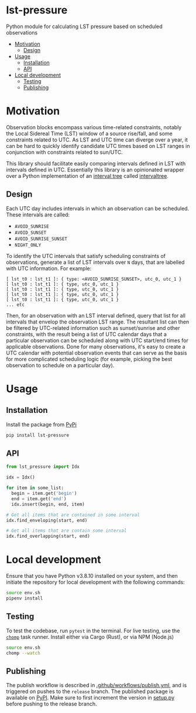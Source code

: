 # lst-pressure

Python module for calculating LST pressure based on scheduled observations

<!-- START doctoc generated TOC please keep comment here to allow auto update -->
<!-- DON'T EDIT THIS SECTION, INSTEAD RE-RUN doctoc TO UPDATE -->

- [Motivation](#motivation)
  - [Design](#design)
- [Usage](#usage)
  - [Installation](#installation)
  - [API](#api)
- [Local development](#local-development)
  - [Testing](#testing)
  - [Publishing](#publishing)

<!-- END doctoc generated TOC please keep comment here to allow auto update -->

# Motivation

Observation blocks encompass various time-related constraints, notably the Local Sidereal Time (LST) window of a source rise/fall, and some constraints related to UTC. As LST and UTC time can diverge over a year, it can be hard to quickly identify candidate UTC times based on LST ranges in conjunction with constraints related to sun/UTC.

This library should facilitate easily comparing intervals defined in LST with intervals defined in UTC. Essentially this library is an opinionated wrapper over a Python implementation of an [interval tree](https://en.wikipedia.org/wiki/Interval_tree) called [intervaltree](https://pypi.org/project/intervaltree/).

## Design

Each UTC day includes intervals in which an observation can be scheduled. These intervals are called:

- `AVOID_SUNRISE`
- `AVOID_SUNSET`
- `AVOID_SUNRISE_SUNSET`
- `NIGHT_ONLY`

To identify the UTC intervals that satisfy scheduling constraints of observations, generate a list of LST intervals over `N` days, that are labelled with UTC information. For example:

```
[ lst_t0 : lst_t1 ]: { type: <AVOID_SUNRISE_SUNSET>, utc_0, utc_1 }
[ lst_t0 : lst_t1 ]: { type, utc_0, utc_1 }
[ lst_t0 : lst_t1 ]: { type, utc_0, utc_1 }
[ lst_t0 : lst_t1 ]: { type, utc_0, utc_1 }
[ lst_t0 : lst_t1 ]: { type, utc_0, utc_1 }
... etc
```

Then, for an observation with an LST interval defined, query that list for all intervals that envelop the observation LST range. The resultant list can then be filtered by UTC-related information such as sunset/sunrise and other constraints, with the result being a list of UTC calendar days that a particular observation can be scheduled along with UTC start/end times for applicable observations. Done for many observations, it's easy to create a UTC calendar with potential observation events that can serve as the basis for more complicated scheduling logic (for example, picking the best observation to schedule on a particular day).

# Usage

## Installation

Install the package from [PyPi](https://pypi.org/project/lst-pressure/)

```sh
pip install lst-pressure
```

## API

```python
from lst_pressure import Idx

idx = Idx()

for item in some_list:
  begin = item.get('begin')
  end = item.get('end')
  idx.insert(begin, end, item)

# Get all items that are contained in some interval
idx.find_enveloping(start, end)

# Get all items that are contain some interval
idx.find_overlapping(start, end)
```

# Local development

Ensure that you have Python v3.8.10 installed on your system, and then initiate the repository for local development with the following commands:

```sh
source env.sh
pipenv install
```

## Testing

To test the codebase, run `pytest` in the terminal. For live testing, use the [`chomp`](https://github.com/guybedford/chomp#install) task runner. Install either via Cargo (Rust), or via NPM (Node.js)

```sh
source env.sh
chomp --watch
```

## Publishing

The publish workflow is described in [.github/workflows/publish.yml](.github/workflows/publish.yml), and is triggered on pushes to the `release` branch. The published package is available on [PyPI](https://pypi.org/project/lst-pressure/). Make sure to first increment the version in [setup.py](./setup.py) before pushing to the release branch.
